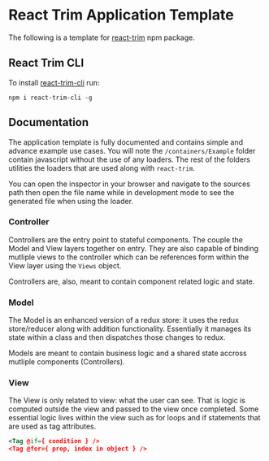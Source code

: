 # React Trim Application Template

The following is a template for [react-trim](https://github.com/abubakir1997/react-trim) npm package.

## React Trim CLI

To install [react-trim-cli](https://github.com/esezen/react-trim-cli) run:

```
npm i react-trim-cli -g
```

## Documentation

The application template is fully documented and contains simple and advance example use cases. You will note the `/containers/Example` folder contain javascript without the use of any loaders. The rest of the folders utilities the loaders that are used along with `react-trim`. 

You can open the inspector in your browser and navigate to the sources path then open the file name while in development mode to see the generated file when using the loader.

### Controller

Controllers are the entry point to stateful components. The couple the Model and View layers together on entry. They are also capable of binding mutliple views to the controller which can be references form within the View layer using the `Views` object.

Controllers are, also, meant to contain component related logic and state.

### Model

The Model is an enhanced version of a redux store: it uses the redux store/reducer along with addition functionality. Essentially it manages its state within a class and then dispatches those changes to redux.

Models are meant to contain business logic and a shared state accross mutliple components (Controllers). 


### View

The View is only related to view: what the user can see. That is logic is computed outside the view and passed to the view once completed. Some essential logic lives within the view such as for loops and if statements that are used as tag attributes. 

```xml
<Tag @if={ condition } />
<Tag @for={ prop, index in object } />
```
